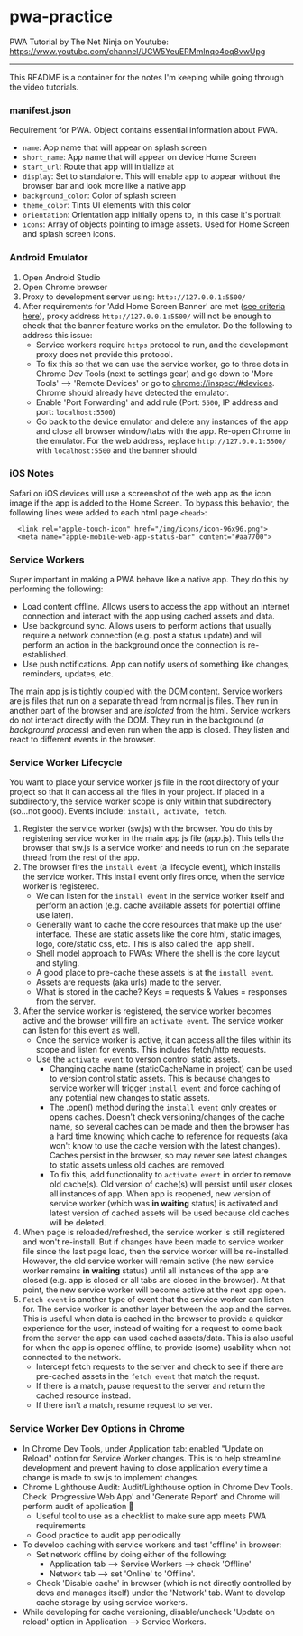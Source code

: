 # pwa-practice
PWA Tutorial by The Net Ninja on Youtube: https://www.youtube.com/channel/UCW5YeuERMmlnqo4oq8vwUpg

---

This README is a container for the notes I'm keeping while going through the video tutorials.

### **manifest.json**
Requirement for PWA. Object contains essential information about PWA.
- `name`: App name that will appear on splash screen
- `short_name`: App name that will appear on device Home Screen
- `start_url`: Route that app will initialize at
- `display`: Set to standalone. This will enable app to appear without the browser bar and look more like a native app
- `background_color`: Color of splash screen
- `theme_color`: Tints UI elements with this color
- `orientation`: Orientation app initially opens to, in this case it's portrait
- `icons`: Array of objects pointing to image assets. Used for Home Screen and splash screen icons.

### **Android Emulator**
1. Open Android Studio
1. Open Chrome browser
1. Proxy to development server using: `http://127.0.0.1:5500/`
1. After requirements for 'Add Home Screen Banner' are met ([see criteria here](https://web.dev/install-criteria/)), proxy address `http://127.0.0.1:5500/` will not be enough to check that the banner feature works on the emulator. Do the following to address this issue:
    - Service workers require `https` protocol to run, and the development proxy does not provide this protocol.
    - To fix this so that we can use the service worker, go to three dots in Chrome Dev Tools (next to settings gear) and go down to 'More Tools' --> 'Remote Devices' or go to [chrome://inspect/#devices](chrome://inspect/#devices). Chrome should already have detected the emulator.
    - Enable 'Port Forwarding' and add rule (Port: `5500`, IP address and port: `localhost:5500`)
    - Go back to the device emulator and delete any instances of the app and close all browser window/tabs with the app. Re-open Chrome in the emulator. For the web address, replace `http://127.0.0.1:5500/` with `localhost:5500` and the banner should 

### **iOS Notes**
Safari on iOS devices will use a screenshot of the web app as the icon image if the app is added to the Home Screen. To bypass this behavior, the following lines were added to each html page `<head>`:
```
  <link rel="apple-touch-icon" href="/img/icons/icon-96x96.png">
  <meta name="apple-mobile-web-app-status-bar" content="#aa7700">  
```

### **Service Workers**
Super important in making a PWA behave like a native app. They do this by performing the following:
- Load content offline. Allows users to access the app without an internet connection and interact with the app using cached assets and data.
- Use background sync. Allows users to perform actions that usually require a network connection (e.g. post a status update) and will perform an action in the background once the connection is re-established.
- Use push notifications. App can notify users of something like changes, reminders, updates, etc.

The main app js is tightly coupled with the DOM content. Service workers are js files that run on a separate thread from normal js files. They run in another part of the browser and are *isolated* from the html. Service workers do not interact directly with the DOM. They run in the background (*a background process*) and even run when the app is closed. They listen and react to different events in the browser.

### **Service Worker Lifecycle**
You want to place your service worker js file in the root directory of your project so that it can access all the files in your project. If placed in a subdirectory, the service worker scope is only within that subdirectory (so...not good). Events include: `install, activate, fetch`.
1. Register the service worker (sw.js) with the browser. You do this by registering service worker in the main app js file (app.js). This tells the browser that sw.js is a service worker and needs to run on the separate thread from the rest of the app.
1. The browser fires the `install event` (a lifecycle event), which installs the service worker. This install event only fires once, when the service worker is registered.
    - We can listen for the `install event` in the service worker itself and perform an action (e.g. cache available assets for potential offline use later).
    - Generally want to cache the core resources that make up the user interface. These are static assets like the core html, static images, logo, core/static css, etc. This is also called the 'app shell'.
    - Shell model approach to PWAs: Where the shell is the core layout and styling. 
    - A good place to pre-cache these assets is at the `install event`.
    - Assets are requests (aka urls) made to the server.
    - What is stored in the cache? Keys = requests & Values = responses from the server.
1. After the service worker is registered, the service worker becomes active and the browser will fire an `activate event`. The service worker can listen for this event as well.
    - Once the service worker is active, it can access all the files within its scope and listen for events. This includes fetch/http requests.
    - Use the `activate event` to verson control static assets.
        - Changing cache name (staticCacheName in project) can be used to version control static assets. This is because changes to service worker will trigger `install event` and force caching of any potential new changes to static assets.
        - The .open() method during the `install event` only creates or opens caches. Doesn't check versioning/changes of the cache name, so several caches can be made and then the browser has a hard time knowing which cache to reference for requests (aka won't know to use the cache version with the latest changes). Caches persist in the browser, so may never see latest changes to static assets unless old caches are removed.
        - To fix this, add functionality to `activate event` in order to remove old cache(s). Old version of cache(s) will persist until user closes all instances of app. When app is reopened, new version of service worker (which was **in waiting** status) is activated and latest version of cached assets will be used because old caches will be deleted. 
1. When page is reloaded/refreshed, the service worker is still registered and won't re-install. But if changes have been made to service worker file since the last page load, then the service worker will be re-installed. However, the old service worker will remain active (the new service worker remains **in waiting** status) until all instances of the app are closed (e.g. app is closed or all tabs are closed in the browser). At that point, the new service worker will become active at the next app open.
1. `Fetch event` is another type of event that the service worker can listen for. The service worker is another layer between the app and the server. This is useful when data is cached in the browser to provide a quicker experience for the user, instead of waiting for a request to come back from the server the app can used cached assets/data. This is also useful for when the app is opened offline, to provide (some) usability when not connected to the network.
    - Intercept fetch requests to the server and check to see if there are pre-cached assets in the `fetch event` that match the requst. 
    - If there is a match, pause request to the server and return the cached resource instead. 
    - If there isn't a match, resume request to server.


### **Service Worker Dev Options in Chrome**
- In Chrome Dev Tools, under Application tab: enabled "Update on Reload" option for Service Worker changes. This is to help streamline development and prevent having to close application every time a change is made to sw.js to implement changes.
- Chrome Lighthouse Audit: Audit/Lighthouse option in Chrome Dev Tools. Check 'Progressive Web App' and 'Generate Report' and Chrome will perform audit of application 🎉
    - Useful tool to use as a checklist to make sure app meets PWA requirements
    - Good practice to audit app periodically 
- To develop caching with service workers and test 'offline' in browser:
    - Set network offline by doing either of the following:
        - Application tab --> Service Workers --> check 'Offline' 
        - Network tab --> set 'Online' to 'Offline'.
    - Check 'Disable cache' in browser (which is not directly controlled by devs and manages itself) under the 'Network' tab. Want to develop cache storage by using service workers.
- While developing for cache versioning, disable/uncheck 'Update on reload' option in Application --> Service Workers.